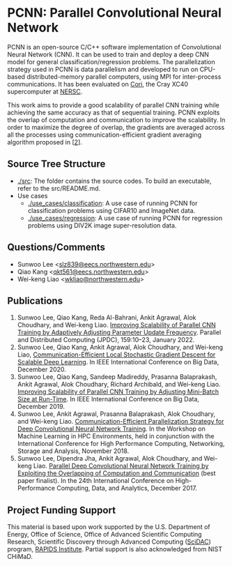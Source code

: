 # PCNN: Parallel Convolutional Neural Network
PCNN is an open-source C/C++ software implementation of Convolutional Neural Network (CNN).
It can be used to train and deploy a deep CNN model for general classification/regression problems.
The parallelization strategy used in PCNN is data parallelism and developed to run on
CPU-based distributed-memory parallel computers, using MPI for inter-process communications.
It has been evaluated on [Cori](https://www.nersc.gov/systems/cori/), the Cray XC40
supercomputer at [NERSC](https://www.nersc.gov). 

This work aims to provide a good scalability of parallel CNN training while achieving the same accuracy as that of sequential training.
PCNN exploits the overlap of computation and communication to improve the scalability.
In order to maximize the degree of overlap, the gradients are averaged across all the processes using communication-efficient gradient averaging algorithm proposed in [[2](#ref2)].

## Source Tree Structure
 + [./src](src): The folder contains the source codes.
   To build an executable, refer to the src/README.md.
 + Use cases
   + [./use_cases/classification](use_cases/classification): A use case of running PCNN for classification problems using CIFAR10 and ImageNet data.
   + [./use_cases/regression](use_cases/regression): A use case of running  PCNN for regression problems using DIV2K image super-resolution data.

## Questions/Comments
 + Sunwoo Lee <<slz839@eecs.northwestern.edu>>
 + Qiao Kang <<qkt561@eecs.northwestern.edu>>
 + Wei-keng Liao <<wkliao@northwestern.edu>>

## Publications
1. Sunwoo Lee, Qiao Kang, Reda Al-Bahrani, Ankit Agrawal, Alok Choudhary, and Wei-keng Liao. [Improving Scalability of Parallel CNN Training by Adaptively Adjusting Parameter Update Frequency](https://www.sciencedirect.com/science/article/pii/S0743731521001830). Parallel and Distributed Computing (JPDC), 159:10–23, January 2022.
2. Sunwoo Lee, Qiao Kang, Ankit Agrawal, Alok Choudhary, and Wei-keng Liao, [Communication-Efficient Local Stochastic Gradient Descent for Scalable Deep Learning](https://ieeexplore.ieee.org/document/9378178). In IEEE International Conference on Big Data, December 2020.
3. Sunwoo Lee, Qiao Kang, Sandeep Madireddy, Prasanna Balaprakash, Ankit Agrawal, Alok Choudhary, Richard Archibald, and Wei-keng Liao. [Improving Scalability of Parallel CNN Training by Adjusting Mini-Batch Size at Run-Time](https://ieeexplore.ieee.org/document/9006550). In IEEE International Conference on Big Data, December 2019.
4. Sunwoo Lee, Ankit Agrawal, Prasanna Balaprakash, Alok Choudhary, and Wei-keng Liao. [Communication-Efficient Parallelization Strategy for Deep Convolutional Neural Network Training](https://ieeexplore.ieee.org/document/8638635). In the Workshop on Machine Learning in HPC Environments, held in conjunction with the International Conference for High Performance Computing, Networking, Storage and Analysis, November 2018.
5. Sunwoo Lee, Dipendra Jha, Ankit Agrawal, Alok Choudhary, and Wei-keng Liao. [Parallel Deep Convolutional Neural Network Training by Exploiting the Overlapping of Computation and Communication](https://ieeexplore.ieee.org/document/8287749) (best paper finalist). In the 24th International Conference on High-Performance Computing, Data, and Analytics, December 2017.

## Project Funding Support
This material is based upon work supported by the U.S. Department of Energy,
Office of Science, Office of Advanced Scientific Computing Research, Scientific
Discovery through Advanced Computing ([SciDAC](https://www.scidac.gov)) program,
[RAPIDS Institute](https://rapids.lbl.gov). Partial support is also acknowledged 
from NIST CHiMaD. 
